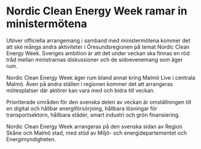 # Nordic Clean Energy Week ramar in ministermötena

Utöver officiella arrangemang i samband med ministermötena kommer det att ske många andra aktiviteter i Öresundsregionen på temat Nordic Clean Energy Week. Sveriges ambition är att det under veckan ska finnas en röd tråd mellan ministrarnas diskussioner och de sidoevenemang som äger rum.


Nordic Clean Energy Week äger rum bland annat kring Malmö Live i centrala Malmö. Även på andra ställen i regionen kommer det att arrangeras mötesplatser där aktörer kan vara med och bidra till veckan.

Prioriterade områden för den svenska delen av veckan är omställningen till en digital och hållbar energiförsörjning, hållbara lösningar för transportsektorn, hållbara städer, smart industri och grön finansiering.

Nordic Clean Energy Week arrangeras på den svenska sidan av Region Skåne och Malmö stad, med stöd av Miljö\- och energidepartementet och Energimyndigheten.
